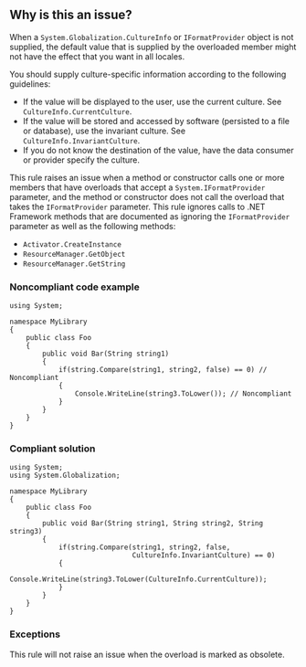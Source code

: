 ## Why is this an issue?

When a `System.Globalization.CultureInfo` or `IFormatProvider` object is not supplied, the default value that is supplied by
the overloaded member might not have the effect that you want in all locales.

You should supply culture-specific information according to the following guidelines:

-   If the value will be displayed to the user, use the current culture. See `CultureInfo.CurrentCulture`.
-   If the value will be stored and accessed by software (persisted to a file or database), use the invariant culture. See
  `CultureInfo.InvariantCulture`.
-   If you do not know the destination of the value, have the data consumer or provider specify the culture.

This rule raises an issue when a method or constructor calls one or more members that have overloads that accept a
`System.IFormatProvider` parameter, and the method or constructor does not call the overload that takes the `IFormatProvider`
parameter. This rule ignores calls to .NET Framework methods that are documented as ignoring the `IFormatProvider` parameter as well as the
following methods:

-   `Activator.CreateInstance`
-   `ResourceManager.GetObject`
-   `ResourceManager.GetString`

### Noncompliant code example

    using System;
    
    namespace MyLibrary
    {
        public class Foo
        {
            public void Bar(String string1)
            {
                if(string.Compare(string1, string2, false) == 0) // Noncompliant
                {
                    Console.WriteLine(string3.ToLower()); // Noncompliant
                }
            }
        }
    }

### Compliant solution

    using System;
    using System.Globalization;
    
    namespace MyLibrary
    {
        public class Foo
        {
            public void Bar(String string1, String string2, String string3)
            {
                if(string.Compare(string1, string2, false,
                                  CultureInfo.InvariantCulture) == 0)
                {
                    Console.WriteLine(string3.ToLower(CultureInfo.CurrentCulture));
                }
            }
        }
    }

### Exceptions

This rule will not raise an issue when the overload is marked as obsolete.